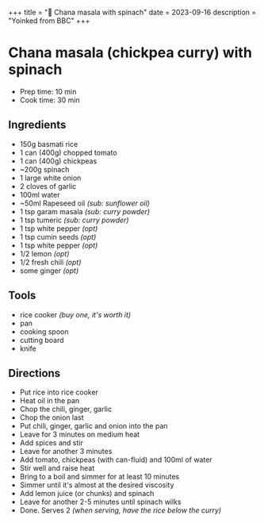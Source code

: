 +++
title = "🍚 Chana masala with spinach"
date = 2023-09-16
description = "Yoinked from BBC"
+++

# Chana masala (chickpea curry) with spinach

- Prep time: 10 min
- Cook time: 30 min

## Ingredients

- 150g basmati rice
- 1 can (400g) chopped tomato
- 1 can (400g) chickpeas
- ~200g spinach
- 1 large white onion
- 2 cloves of garlic
- 100ml water
- ~50ml Rapeseed oil *(sub: sunflower oil)*
- 1 tsp garam masala *(sub: curry powder)*
- 1 tsp tumeric *(sub: curry powder)*
- 1 tsp white pepper *(opt)*
- 1 tsp cumin seeds *(opt)*
- 1 tsp white pepper *(opt)*
- 1/2 lemon *(opt)*
- 1/2 fresh chili *(opt)*
- some ginger *(opt)*

## Tools

- rice cooker *(buy one, it's worth it)*
- pan
- cooking spoon
- cutting board
- knife

## Directions

- Put rice into rice cooker
- Heat oil in the pan
- Chop the chili, ginger, garlic
- Chop the onion last
- Put chili, ginger, garlic and onion into the pan
- Leave for 3 minutes on medium heat
- Add spices and stir
- Leave for another 3 minutes
- Add tomato, chickpeas (with can-fluid) and 100ml of water
- Stir well and raise heat
- Bring to a boil and simmer for at least 10 minutes
- Simmer until it's almost at the desired viscosity
- Add lemon juice (or chunks) and spinach
- Leave for another 2-5 minutes until spinach wilks
- Done. Serves 2 *(when serving, have the rice below the curry)*
